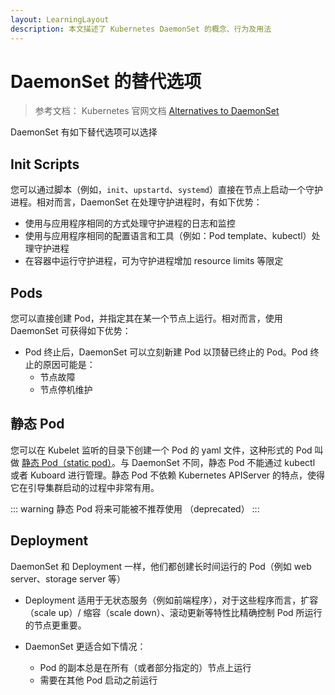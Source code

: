 ```yaml
---
layout: LearningLayout
description: 本文描述了 Kubernetes DaemonSet 的概念、行为及用法
---
```


# DaemonSet 的替代选项

> 参考文档： Kubernetes 官网文档 [Alternatives to DaemonSet](https://kubernetes.io/docs/concepts/workloads/controllers/daemonset/#alternatives-to-daemonset)

DaemonSet 有如下替代选项可以选择

## Init Scripts

您可以通过脚本（例如，`init`、`upstartd`、`systemd`）直接在节点上启动一个守护进程。相对而言，DaemonSet 在处理守护进程时，有如下优势：

* 使用与应用程序相同的方式处理守护进程的日志和监控
* 使用与应用程序相同的配置语言和工具（例如：Pod template、kubectl）处理守护进程
* 在容器中运行守护进程，可为守护进程增加 resource limits 等限定

## Pods

您可以直接创建 Pod，并指定其在某一个节点上运行。相对而言，使用 DaemonSet 可获得如下优势：

* Pod 终止后，DaemonSet 可以立刻新建 Pod 以顶替已终止的 Pod。Pod 终止的原因可能是：
  * 节点故障
  * 节点停机维护

## 静态 Pod

您可以在 Kubelet 监听的目录下创建一个 Pod 的 yaml 文件，这种形式的 Pod 叫做 [静态 Pod（static pod）](https://kubernetes.io/docs/tasks/configure-pod-container/static-pod/)。与 DaemonSet 不同，静态 Pod 不能通过 kubectl 或者 Kuboard 进行管理。静态 Pod 不依赖 Kubernetes APIServer 的特点，使得它在引导集群启动的过程中非常有用。

::: warning
静态 Pod 将来可能被不推荐使用 （deprecated）
:::

## Deployment

DaemonSet 和 Deployment 一样，他们都创建长时间运行的 Pod（例如 web server、storage server 等）

* Deployment 适用于无状态服务（例如前端程序），对于这些程序而言，扩容（scale up）/ 缩容（scale down）、滚动更新等特性比精确控制 Pod 所运行的节点更重要。

* DaemonSet 更适合如下情况：
  * Pod 的副本总是在所有（或者部分指定的）节点上运行
  * 需要在其他 Pod 启动之前运行

